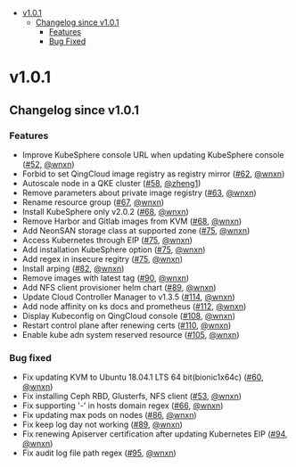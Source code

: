 <!-- BEGIN MUNGE: GENERATED_TOC -->
- [v1.0.1](#v101)
    - [Changelog since v1.0.1](#changelog-since-v101)
        - [Features](#features)
        - [Bug Fixed](#bug-fixed)
<!-- END MUNGE: GENERATED_TOC -->

<!-- NEW RELEASE NOTES ENTRY -->

# v1.0.1
## Changelog since v1.0.1
### Features

* Improve KubeSphere console URL when updating KubeSphere console ([#52](https://github.com/QingCloudAppcenter/QKE/pull/52/files), [@wnxn](https://github.com/wnxn))
* Forbid to set QingCloud image registry as registry mirror ([#62](https://github.com/QingCloudAppcenter/QKE/pull/62), [@wnxn](https://github.com/wnxn))
* Autoscale node in a QKE cluster ([#58](https://github.com/QingCloudAppcenter/QKE/pull/58), [@zheng1](https://github.com/zheng1))
* Remove parameters about private image registry ([#63](https://github.com/QingCloudAppcenter/QKE/pull/63), [@wnxn](https://github.com/wnxn))
* Rename resource group ([#67](https://github.com/QingCloudAppcenter/QKE/pull/67), [@wnxn](https://github.com/wnxn))
* Install KubeSphere only v2.0.2 ([#68](https://github.com/QingCloudAppcenter/QKE/pull/68), [@wnxn](https://github.com/wnxn))
* Remove Harbor and Gitlab images from KVM ([#68](https://github.com/QingCloudAppcenter/QKE/pull/68), [@wnxn](https://github.com/wnxn))
* Add NeonSAN storage class at supported zone ([#75](https://github.com/QingCloudAppcenter/QKE/pull/75), [@wnxn](https://github.com/wnxn))
* Access Kubernetes through EIP ([#75](https://github.com/QingCloudAppcenter/QKE/pull/75), [@wnxn](https://github.com/wnxn))
* Add installation KubeSphere option ([#75](https://github.com/QingCloudAppcenter/QKE/pull/75), [@wnxn](https://github.com/wnxn))
* Add regex in insecure regitry ([#75](https://github.com/QingCloudAppcenter/QKE/pull/75), [@wnxn](https://github.com/wnxn))
* Install arping ([#82](https://github.com/QingCloudAppcenter/QKE/pull/91), [@wnxn](https://github.com/wnxn))
* Remove images with latest tag ([#90](https://github.com/QingCloudAppcenter/QKE/pull/90), [@wnxn](https://github.com/wnxn))
* Add NFS client provisioner helm chart ([#89](https://github.com/QingCloudAppcenter/QKE/pull/89), [@wnxn](https://github.com/wnxn))
* Update Cloud Controller Manager to v1.3.5 ([#114](https://github.com/QingCloudAppcenter/QKE/pull/114), [@wnxn](https://github.com/wnxn))
* Add node affinity on ks docs and prometheus ([#112](https://github.com/QingCloudAppcenter/QKE/pull/112), [@wnxn](https://github.com/wnxn))
* Display Kubeconfig on QingCloud console ([#108](https://github.com/QingCloudAppcenter/QKE/pull/108), [@wnxn](https://github.com/wnxn))
* Restart control plane after renewing certs ([#110](https://github.com/QingCloudAppcenter/QKE/pull/110), [@wnxn](https://github.com/wnxn))
* Enable kube adn system reserved resource ([#105](https://github.com/QingCloudAppcenter/QKE/pull/105), [@wnxn](https://github.com/wnxn))

### Bug fixed
* Fix updating KVM to Ubuntu 18.04.1 LTS 64 bit(bionic1x64c) ([#60](https://github.com/QingCloudAppcenter/QKE/pull/60), [@wnxn](https://github.com/wnxn))
* Fix installing Ceph RBD, Glusterfs, NFS client ([#53](https://github.com/QingCloudAppcenter/QKE/pull/53), [@wnxn](https://github.com/wnxn))
* Fix supporting '-' in hosts domain regex ([#66](https://github.com/QingCloudAppcenter/QKE/pull/66), [@wnxn](https://github.com/wnxn))
* Fix updating max pods on nodes ([#86](https://github.com/QingCloudAppcenter/QKE/pull/86), [@wnxn](https://github.com/wnxn))
* Fix keep log day not working ([#89](https://github.com/QingCloudAppcenter/QKE/pull/89), [@wnxn](https://github.com/wnxn))
* Fix renewing Apiserver certification after updating Kubernetes EIP ([#94](https://github.com/QingCloudAppcenter/QKE/pull/94), [@wnxn](https://github.com/wnxn))
* Fix audit log file path regex ([#95](https://github.com/QingCloudAppcenter/QKE/pull/95), [@wnxn](https://github.com/wnxn))